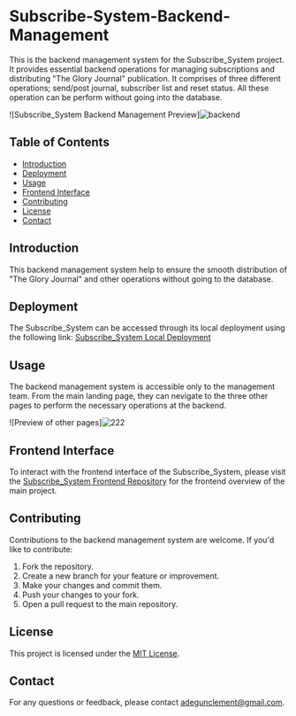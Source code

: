 # Subscribe-System-Backend-Management
This is the backend management system for the Subscribe_System project. It provides essential backend operations for managing subscriptions and distributing "The Glory Journal" publication. It comprises of three different operations; send/post journal, subscriber list and reset status. All these operation can be perform without going into the database.

![Subscribe_System Backend Management Preview]![backend](https://github.com/generalclez/Subscribe-System-Backend-Management/assets/127569066/80a7ba9c-d34d-4f1c-beef-37f11877e9a2)


## Table of Contents

- [Introduction](#introduction)
- [Deployment](#deployment)
- [Usage](#usage)
- [Frontend Interface](#Frontend-Interface)
- [Contributing](#contributing)
- [License](#license)
- [Contact](#contact)

## Introduction

This backend management system help to ensure the smooth distribution of "The Glory Journal" and other operations without going to the database.

## Deployment

The Subscribe_System can be accessed through its local deployment using the following link:
[Subscribe_System Local Deployment](https://generalclez.github.io/Subscribe-System-Backend-Management/)

## Usage

The backend management system is accessible only to the management team. From the main landing page, they can nevigate to the three other pages to perform the necessary operations at the backend.

![Preview of other pages]![222](https://github.com/generalclez/Subscribe-System-Backend-Management/assets/127569066/42ad28fd-b85f-48b8-bd11-11000c24c45a)


## Frontend Interface

To interact with the frontend interface of the Subscribe_System, please visit the [Subscribe_System Frontend Repository](https://github.com/generalclez/Subscribe_System) for the frontend overview of the main project.


## Contributing

Contributions to the backend management system are welcome. If you'd like to contribute:

1. Fork the repository.
2. Create a new branch for your feature or improvement.
3. Make your changes and commit them.
4. Push your changes to your fork.
5. Open a pull request to the main repository.

## License

This project is licensed under the [MIT License](LICENSE).

## Contact

For any questions or feedback, please contact [adegunclement@gmail.com](mailto:adegunclement@gmail.com).
